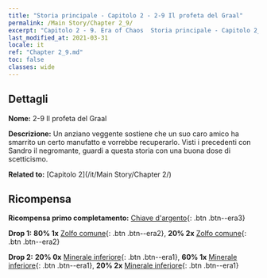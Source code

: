 ```yaml
---
title: "Storia principale - Capitolo 2 - 2-9 Il profeta del Graal"
permalink: /Main Story/Chapter 2_9/
excerpt: "Capitolo 2 - 9. Era of Chaos  Storia principale - Capitolo 2_9. 2-9 Il profeta del Graal"
last_modified_at: 2021-03-31
locale: it
ref: "Chapter 2_9.md"
toc: false
classes: wide
---
```


## Dettagli

 **Nome:** 2-9 Il profeta del Graal

 **Descrizione:** Un anziano veggente sostiene che un suo caro amico ha smarrito un certo manufatto e vorrebbe recuperarlo. Visti i precedenti con Sandro il negromante, guardi a questa storia con una buona dose di scetticismo.

 **Related to:** [Capitolo 2](/it/Main Story/Chapter 2/)

## Ricompensa

 **Ricompensa primo completamento:** [Chiave d'argento](/it/Items/con_693/){: .btn .btn--era3}

 **Drop 1:** **80% 1x** [Zolfo comune](/it/Items/mat_9/){: .btn .btn--era2}, **20% 2x** [Zolfo comune](/it/Items/mat_9/){: .btn .btn--era2}

 **Drop 2:** **20% 0x** [Minerale inferiore](/it/Items/mat_1/){: .btn .btn--era1}, **60% 1x** [Minerale inferiore](/it/Items/mat_1/){: .btn .btn--era1}, **20% 2x** [Minerale inferiore](/it/Items/mat_1/){: .btn .btn--era1}

